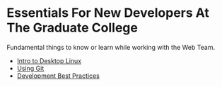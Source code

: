# Essentials For New Developers At The Graduate College

Fundamental things to know or learn while working with the Web Team.

- [Intro to Desktop Linux](linux/home.md)
- [Using Git](git/home.md)
- [Development Best Practices](best-practices/home.md)
